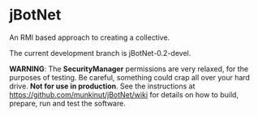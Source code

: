 # jBotNet
An RMI based approach to creating a collective.

The current development branch is jBotNet-0.2-devel.

**WARNING**: The **SecurityManager** permissions are very relaxed, for the purposes of testing. Be careful, something could crap all over your hard drive. **Not for use in production**. See the instructions at https://github.com/munkinut/jBotNet/wiki for details on how to build, prepare, run and test the software.

